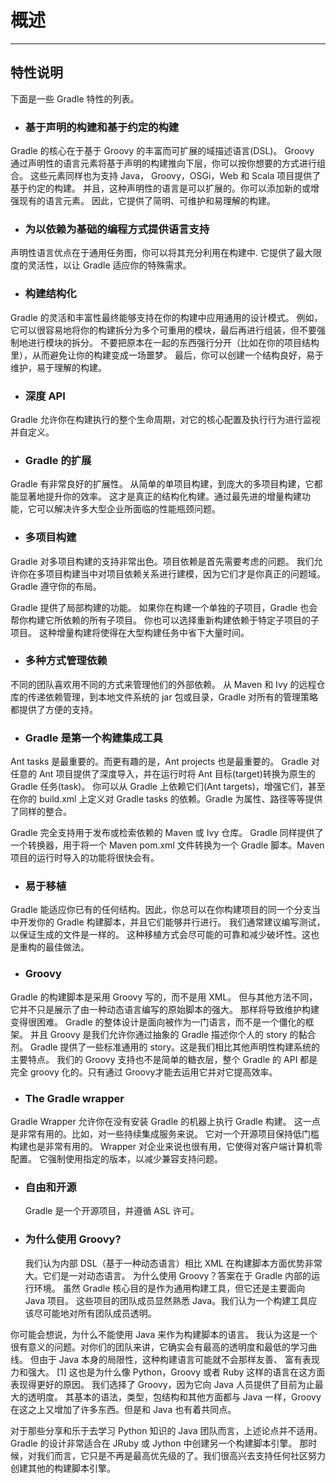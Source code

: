 # 概述
---

## 特性说明

下面是一些 Gradle 特性的列表。

* ### 基于声明的构建和基于约定的构建

Gradle 的核心在于基于 Groovy 的丰富而可扩展的域描述语言(DSL)。 Groovy 通过声明性的语言元素将基于声明的构建推向下层，你可以按你想要的方式进行组合。 这些元素同样也为支持 Java， Groovy，OSGi，Web 和 Scala 项目提供了基于约定的构建。 并且，这种声明性的语言是可以扩展的。你可以添加新的或增强现有的语言元素。 因此，它提供了简明、可维护和易理解的构建。

* ### 为以依赖为基础的编程方式提供语言支持

声明性语言优点在于通用任务图，你可以将其充分利用在构建中. 它提供了最大限度的灵活性，以让 Gradle 适应你的特殊需求。

* ### 构建结构化

Gradle 的灵活和丰富性最终能够支持在你的构建中应用通用的设计模式。 例如，它可以很容易地将你的构建拆分为多个可重用的模块，最后再进行组装，但不要强制地进行模块的拆分。 不要把原本在一起的东西强行分开（比如在你的项目结构里），从而避免让你的构建变成一场噩梦。 最后，你可以创建一个结构良好，易于维护，易于理解的构建。

* ### 深度 API

Gradle 允许你在构建执行的整个生命周期，对它的核心配置及执行行为进行监视并自定义。

* ### Gradle 的扩展

Gradle 有非常良好的扩展性。 从简单的单项目构建，到庞大的多项目构建，它都能显著地提升你的效率。 这才是真正的结构化构建。通过最先进的增量构建功能，它可以解决许多大型企业所面临的性能瓶颈问题。

* ### 多项目构建

Gradle 对多项目构建的支持非常出色。项目依赖是首先需要考虑的问题。 我们允许你在多项目构建当中对项目依赖关系进行建模，因为它们才是你真正的问题域。 Gradle 遵守你的布局。

Gradle 提供了局部构建的功能。 如果你在构建一个单独的子项目，Gradle 也会帮你构建它所依赖的所有子项目。 你也可以选择重新构建依赖于特定子项目的子项目。 这种增量构建将使得在大型构建任务中省下大量时间。

* ### 多种方式管理依赖

不同的团队喜欢用不同的方式来管理他们的外部依赖。 从 Maven 和 Ivy 的远程仓库的传递依赖管理，到本地文件系统的 jar 包或目录，Gradle 对所有的管理策略都提供了方便的支持。

* ### Gradle 是第一个构建集成工具

Ant tasks 是最重要的。而更有趣的是，Ant projects 也是最重要的。 Gradle 对任意的 Ant 项目提供了深度导入，并在运行时将 Ant 目标(target)转换为原生的 Gradle 任务(task)。 你可以从 Gradle 上依赖它们(Ant targets)，增强它们，甚至在你的 build.xml 上定义对 Gradle tasks 的依赖。Gradle 为属性、路径等等提供了同样的整合。

Gradle 完全支持用于发布或检索依赖的 Maven 或 Ivy 仓库。 Gradle 同样提供了一个转换器，用于将一个 Maven pom.xml 文件转换为一个 Gradle 脚本。Maven 项目的运行时导入的功能将很快会有。

* ### 易于移植

Gradle 能适应你已有的任何结构。因此，你总可以在你构建项目的同一个分支当中开发你的 Gradle 构建脚本，并且它们能够并行进行。 我们通常建议编写测试，以保证生成的文件是一样的。 这种移植方式会尽可能的可靠和减少破坏性。这也是重构的最佳做法。

* ### Groovy

Gradle 的构建脚本是采用 Groovy 写的，而不是用 XML。 但与其他方法不同，它并不只是展示了由一种动态语言编写的原始脚本的强大。 那样将导致维护构建变得很困难。 Gradle 的整体设计是面向被作为一门语言，而不是一个僵化的框架。 并且 Groovy 是我们允许你通过抽象的 Gradle 描述你个人的 story 的黏合剂。 Gradle 提供了一些标准通用的 story。这是我们相比其他声明性构建系统的主要特点。 我们的 Groovy 支持也不是简单的糖衣层，整个 Gradle 的 API 都是完全 groovy 化的。只有通过 Groovy才能去运用它并对它提高效率。

* ### The Gradle wrapper

Gradle Wrapper 允许你在没有安装 Gradle 的机器上执行 Gradle 构建。 这一点是非常有用的。比如，对一些持续集成服务来说。 它对一个开源项目保持低门槛构建也是非常有用的。 Wrapper 对企业来说也很有用，它使得对客户端计算机零配置。 它强制使用指定的版本，以减少兼容支持问题。

* ### 自由和开源

    Gradle 是一个开源项目，并遵循 ASL 许可。

* ### 为什么使用 Groovy?

    我们认为内部 DSL（基于一种动态语言）相比 XML 在构建脚本方面优势非常大。它们是一对动态语言。 为什么使用 Groovy？答案在于 Gradle 内部的运行环境。 虽然 Gradle 核心目的是作为通用构建工具，但它还是主要面向 Java 项目。 这些项目的团队成员显然熟悉 Java。我们认为一个构建工具应该尽可能地对所有团队成员透明。

你可能会想说，为什么不能使用 Java 来作为构建脚本的语言。 我认为这是一个很有意义的问题。对你们的团队来讲，它确实会有最高的透明度和最低的学习曲线。 但由于 Java 本身的局限性，这种构建语言可能就不会那样友善、 富有表现力和强大。 [1] 这也是为什么像 Python，Groovy 或者 Ruby 这样的语言在这方面表现得更好的原因。 我们选择了 Groovy，因为它向 Java 人员提供了目前为止最大的透明度。 其基本的语法，类型，包结构和其他方面都与 Java 一样，Groovy 在这之上又增加了许多东西。但是和 Java 也有着共同点。

对于那些分享和乐于去学习 Python 知识的 Java 团队而言，上述论点并不适用。 Gradle 的设计非常适合在 JRuby 或 Jython 中创建另一个构建脚本引擎。 那时候，对我们而言，它只是不再是最高优先级的了。我们很高兴去支持任何社区努力创建其他的构建脚本引擎。
